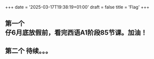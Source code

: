 +++
date =  '2025-03-17T19:38:19+01:00' 
draft = false
title = 'Flag'
+++

**第一个**    
仔6月底放假前，看完西语A1阶段85节课。加油！    
---
**第二个**
待续。。。
---